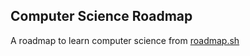 ## Computer Science Roadmap
A roadmap to learn computer science from [roadmap.sh](https://roadmap.sh/computer-science)
